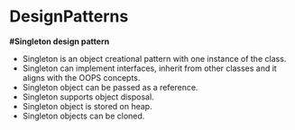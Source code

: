 # DesignPatterns

**#Singleton design pattern**
<ul>
  <li>Singleton is an object creational pattern with one instance of the class.</li>
  <li>Singleton can implement interfaces, inherit from other classes and it aligns with the OOPS concepts.</li>
  <li>Singleton object can be passed as a reference.</li>
  <li>Singleton supports object disposal.</li>
  <li>Singleton object is stored on heap.</li>
  <li>Singleton objects can be cloned.</li>
</ul>
        
        
        
        
        
        
